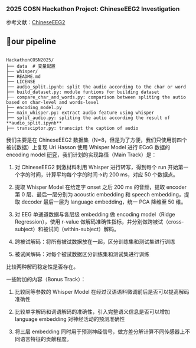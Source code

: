 ### 2025 COSN Hackathon Project: ChineseEEG2 Investigation

参考文献：[ChineseEEG2](https://arxiv.org/abs/2508.04240)

## 👏our pipeline
```

HackathonCOSN2025/
├── data  # 变量配置
├── whisper/
├── README.md
├── LICENSE
├── audio_split.ipynb: split the audio according to the char or word
├── build_dataset.py: module funtions for building dataset
├── compare_char_and_words.py: comparison between spliting the autio based on char-level and words-level
├── encoding_model.py
├── main_whisper.py: extract audio feature using whisper
├── split_audio.py: spliting the autio according the result of  **audio_split.ipynb**
├── transciptor.py: transcipt the caption of audio
```


我们主要是在 ChineseEEG2 数据集（N=8，但是为了方便，我们只使用前四个被试数据）上复现 Uri Hasson 使用 Whisper Model 进行 ECoG 数据的 encoding model [研究](https://www.nature.com/articles/s41562-025-02105-9)，我们计划的实现路径（Main Track）是：

1. 对 ChineseEEG2 刺激材料利用 Whisper 进行转写，得到每个 run 开始第一个字的时间，计算平均每个字的时间→约 200 ms，对应 50 个数据点。
  
2. 提取 Whisper Model 在给定字 onset 之后 200 ms 的音频，提取 encoder 第 0 层、最后一层分别为 acoustic embedding 和 speech embedding，提取 decoder 最后一层为 language embedding，统一 PCA 降维至 50 维。
  
3. 对 EEG 单通道数据与各层级 embedding 做 encoding model（Ridge Regression），使用 r-value 做解码准确性指标，并分别做跨被试（cross-subject）和被试间（within-subject）解码。
  
  1. 跨被试解码：将所有被试数据放在一起，区分训练集和测试集进行训练
    
  2. 被试间解码：对每个被试数据区分训练集和测试集进行训练
    
  
  比较两种解码稳定性是否存在。
  

一些附加的内容（Bonus Track）：

1. 比较同等参数的 Whisper Model 在经过汉语语料微调前后是否可以提高解码准确性
  
2. 比较单字解码和词语解码的准确性，引入完整语义信息是否可以增加 language embedding 对神经活动的预测准确性
  
3. 将三层 embedding 同时用于预测神经信号，做方差分解计算不同传感器上不同语言特征的贡献程度。
